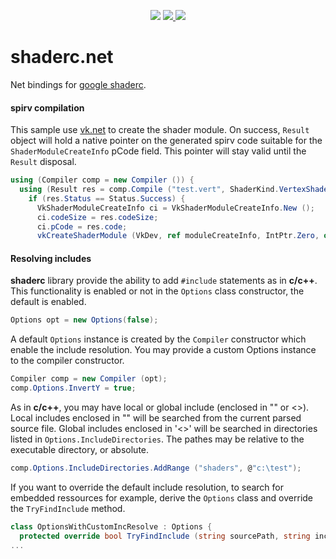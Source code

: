 
<p align="center">
  <a href="https://www.nuget.org/packages/shaderc.net"><img src="https://img.shields.io/nuget/dt/shaderc.net"></a>
  <a href="https://ci.appveyor.com/project/jpbruyere/shaderc-net">
    <img src="https://img.shields.io/appveyor/ci/jpbruyere/shaderc-net?logo=appveyor&logoColor=lightgrey">
  </a>
  <a href="https://www.paypal.me/GrandTetraSoftware">
    <img src="https://img.shields.io/badge/Donate-PayPal-green.svg">
  </a>
</p>

# shaderc.net

Net bindings for [google shaderc](https://github.com/google/shaderc).

#### spirv compilation
This sample use [vk.net](https://github.com/jpbruyere/vk.net) to create the shader module.
On success, `Result` object will hold a native pointer on the generated spirv code suitable for the `ShaderModuleCreateInfo` pCode field. This pointer will stay valid until the `Result` disposal.

```csharp
using (Compiler comp = new Compiler ()) {
  using (Result res = comp.Compile ("test.vert", ShaderKind.VertexShader)) {
    if (res.Status == Status.Success) {
      VkShaderModuleCreateInfo ci = VkShaderModuleCreateInfo.New ();
      ci.codeSize = res.codeSize;
      ci.pCode = res.code;
      vkCreateShaderModule (VkDev, ref moduleCreateInfo, IntPtr.Zero, out VkShaderModule shaderModule));
```

#### Resolving includes
**shaderc** library provide the ability to add `#include` statements as in **c/c++**. This functionality is enabled or not in the `Options` class constructor, the default is enabled.
```csharp
Options opt = new Options(false);
```
A default `Options` instance is created by the `Compiler` constructor which enable the include resolution. You may provide a custom Options instance to the compiler constructor.
```csharp
Compiler comp = new Compiler (opt);
comp.Options.InvertY = true;
```
As in **c/c++**, you may have local or global include (enclosed in "" or <>). Local includes enclosed in "" will be searched from the current parsed source file. Global includes enclosed in '<>' will be searched in directories listed in ```Options.IncludeDirectories```. The pathes may be relative to the executable directory, or absolute.
```csharp
comp.Options.IncludeDirectories.AddRange ("shaders", @"c:\test");
```
If you want to override the default include resolution, to search for embedded ressources for example, derive the `Options` class and override the `TryFindInclude` method.
```csharp
class OptionsWithCustomIncResolve : Options {
  protected override bool TryFindInclude (string sourcePath, string includePath, IncludeType incType, out string incFile, out string incContent) {
...
```


